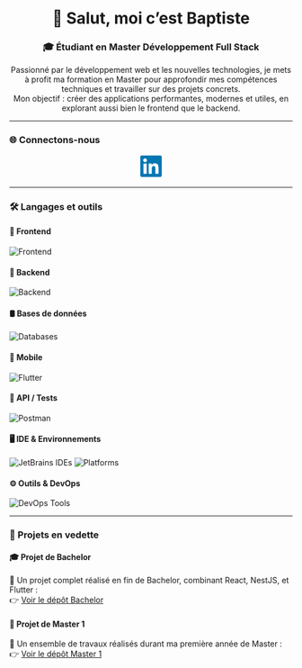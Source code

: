 <h1 align="center">👋 Salut, moi c’est Baptiste</h1>

<h3 align="center">🎓 Étudiant en Master Développement Full Stack</h3>

<p align="center">
  Passionné par le développement web et les nouvelles technologies, je mets à profit ma formation en Master pour approfondir mes compétences techniques et travailler sur des projets concrets. <br />
  Mon objectif : créer des applications performantes, modernes et utiles, en explorant aussi bien le frontend que le backend.
</p>

---

### 🌐 Connectons-nous
<p align="center">
  <a href="https://www.linkedin.com/in/baptiste-longuepee-6953a4207/" target="_blank">
    <img src="https://raw.githubusercontent.com/devicons/devicon/master/icons/linkedin/linkedin-original.svg" alt="LinkedIn" width="40" height="40"/>
  </a>
</p>

---

### 🛠️ Langages et outils

#### 🎨 Frontend
<p align="left">
  <img src="https://skillicons.dev/icons?i=html,css,js,ts,react,angular" alt="Frontend" />
</p>

#### 🧠 Backend
<p align="left">
  <img src="https://skillicons.dev/icons?i=nestjs,spring,laravel,nodejs,php,prisma" alt="Backend" />
</p>

#### 🛢️ Bases de données
<p align="left">
  <img src="https://skillicons.dev/icons?i=postgres,mysql,h2" alt="Databases" />
</p>

#### 📱 Mobile
<p align="left">
  <img src="https://skillicons.dev/icons?i=flutter" alt="Flutter" />
</p>

#### 🧪 API / Tests
<p align="left">
  <img src="https://skillicons.dev/icons?i=postman" alt="Postman" />
</p>

#### 🖥️ IDE & Environnements
<p align="left">
  <img src="https://skillicons.dev/icons?i=webstorm,phpstorm,idea" alt="JetBrains IDEs" />
  <img src="https://skillicons.dev/icons?i=apple,windows" alt="Platforms" />
</p>

#### ⚙️ Outils & DevOps
<p align="left">
  <img src="https://skillicons.dev/icons?i=docker,git,obsidian" alt="DevOps Tools" />
</p>


---

### 🚀 Projets en vedette

#### 🎓 Projet de Bachelor
📌 Un projet complet réalisé en fin de Bachelor, combinant React, NestJS, et Flutter :  
👉 [Voir le dépôt Bachelor](https://github.com/B3-Baptiste-Dev)

#### 🧠 Projet de Master 1
📌 Un ensemble de travaux réalisés durant ma première année de Master :  
👉 [Voir le dépôt Master 1](https://github.com/M1-Baptiste)

